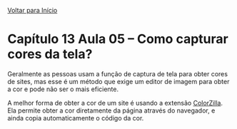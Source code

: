 [Voltar para Início](https://github.com/vinis-moraes/curso-html-css)
# Capítulo 13 Aula 05 – Como capturar cores da tela?
Geralmente as pessoas usam a função de captura de tela para obter cores de sites, mas esse é um método que exige um editor de imagem para obter a cor e pode não ser o mais eficiente.
 
A melhor forma de obter a cor de um site é usando a extensão [ColorZilla](https://chrome.google.com/webstore/detail/colorzilla/bhlhnicpbhignbdhedgjhgdocnmhomnp). Ela permite obter a cor diretamente da página através do navegador, e ainda copia automaticamente o código da cor.